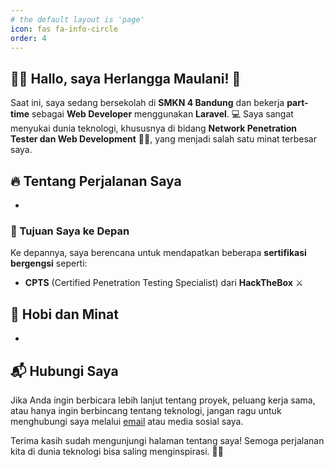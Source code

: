 ```yaml
---
# the default layout is 'page'
icon: fas fa-info-circle
order: 4
---
```


## 👨‍💻 Hallo, saya Herlangga Maulani! 🚀

Saat ini, saya sedang bersekolah di **SMKN 4 Bandung** dan bekerja **part-time** sebagai **Web Developer** menggunakan **Laravel**. 💻 Saya sangat menyukai dunia teknologi, khususnya di bidang **Network Penetration Tester dan Web Development** 🕵️‍♂️, yang menjadi salah satu minat terbesar saya.

## 🔥 Tentang Perjalanan Saya
-

### 🎯 Tujuan Saya ke Depan
Ke depannya, saya berencana untuk mendapatkan beberapa **sertifikasi bergengsi** seperti:
- **CPTS** (Certified Penetration Testing Specialist) dari **HackTheBox** ️⚔️
<!-- - **OSCP** (Offensive Security Certified Professional) dari **Offensive Security** 💥 -->

<!-- Sertifikasi ini akan memperkuat keterampilan saya dalam dunia **ethical hacking** dan **cybersecurity**. Saya percaya dengan kerja keras dan dedikasi, saya akan dapat mencapai tujuan ini dan menjadi seorang profesional yang handal di bidang ini. -->

## 🌟 Hobi dan Minat
-

<!-- Selain coding dan keamanan siber, saya juga menikmati:
- **Membaca buku** 📚, terutama yang berhubungan dengan teknologi dan pengembangan diri.
- **Bermain game** 🎮 (kadang bisa jadi pelarian yang menyenangkan setelah coding seharian).
- **Eksplorasi jaringan** 🌐 dan mencoba hal-hal baru untuk memahami lebih dalam tentang bagaimana dunia digital ini bekerja. -->

## 📬 Hubungi Saya
Jika Anda ingin berbicara lebih lanjut tentang proyek, peluang kerja sama, atau hanya ingin berbincang tentang teknologi, jangan ragu untuk menghubungi saya melalui [email](mailto:herlangga.maulani@gmail.com) atau media sosial saya.

Terima kasih sudah mengunjungi halaman tentang saya! Semoga perjalanan kita di dunia teknologi bisa saling menginspirasi. 🚀✨
